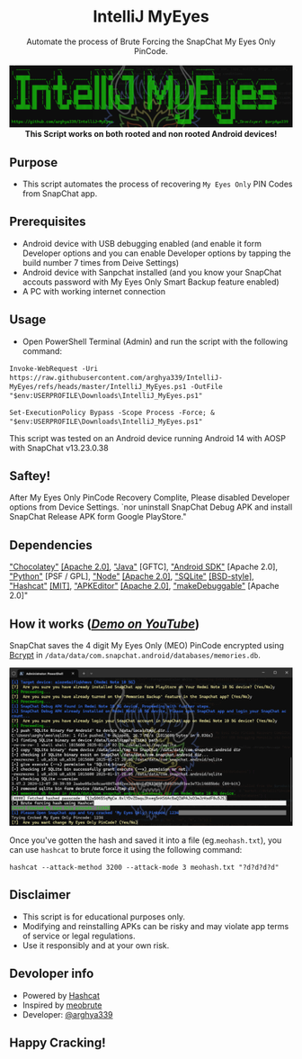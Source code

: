 <h1 align="center">IntelliJ MyEyes</h1>
<p align="center">
Automate the process of Brute Forcing the SnapChat My Eyes Only PinCode.
<br>
<br>
<img src="docs/images/Main.png">
<br>
<b> This Script works on both rooted and non rooted Android devices! </b>
<br>

## Purpose
- This script automates the process of recovering `My Eyes Only` PIN Codes from SnapChat app.

## Prerequisites
- Android device with USB debugging enabled (and enable it form Developer options and you can enable Developer options by tapping the build number 7 times from Deive Settings)
- Android device with Sanpchat installed (and you know your SnapChat accouts password with My Eyes Only Smart Backup feature enabled)
- A PC with working internet connection

## Usage
- Open PowerShell Terminal (Admin) and run the script with the following command:

```
Invoke-WebRequest -Uri https://raw.githubusercontent.com/arghya339/IntelliJ-MyEyes/refs/heads/master/IntelliJ_MyEyes.ps1 -OutFile "$env:USERPROFILE\Downloads\IntelliJ_MyEyes.ps1"
```

```
Set-ExecutionPolicy Bypass -Scope Process -Force; & "$env:USERPROFILE\Downloads\IntelliJ_MyEyes.ps1"
```

This script was tested on an Android device running Android 14 with AOSP with SnapChat
v13.23.0.38

## Saftey!
After My Eyes Only PinCode Recovery Complite, Please disabled Developer options from Device Settings. `nor uninstall SnapChat Debug APK and install SnapChat Release APK form Google PlayStore."

## Dependencies
["Chocolatey"](https://github.com/chocolatey/choco) [[Apache 2.0]](https://github.com/chocolatey/choco/blob/develop/LICENSE), ["Java"](https://www.java.com/en/download/) [GFTC], ["Android SDK"](https://developer.android.com/tools) [Apache 2.0], ["Python"](https://www.python.org/downloads/) [PSF / GPL], ["Node"](https://github.com/nodejs/node) [[Apache 2.0]](https://github.com/nodejs/node/blob/main/LICENSE), ["SQLite"](https://github.com/sqlite/sqlite) [[BSD-style]](https://github.com/sqlite/sqlite/blob/master/LICENSE.md), ["Hashcat"](https://github.com/hashcat/hashcat) [[MIT]](https://github.com/hashcat/hashcat/blob/master/docs/license.txt), ["APKEditor"](https://github.com/REAndroid/APKEditor) [[Apache 2.0]](https://github.com/REAndroid/APKEditor/blob/master/LICENSE), ["makeDebuggable"](https://github.com/julKali/makeDebuggable) [Apache 2.0]"

## How it works (_[Demo on YouTube](https://youtu.be/5IjG4nY2Bog)_)
SnapChat saves the 4 digit My Eyes Only (MEO) PinCode encrypted using [Bcrypt](https://en.wikipedia.org/wiki/Bcrypt) in `/data/data/com.snapchat.android/databases/memories.db`.

![image](docs/images/Result.png)

Once you've gotten the hash and saved it into a file (eg.`meohash.txt`), you can use `hashcat` to brute force it using the following command:
```
hashcat --attack-method 3200 --attack-mode 3 meohash.txt "?d?d?d?d"
```

## Disclaimer
- This script is for educational purposes only. 
- Modifying and reinstalling APKs can be risky and may violate app terms of service or legal regulations. 
- Use it responsibly and at your own risk.

## Devoloper info
- Powered by [Hashcat](github.com/hashcat/hashcat)
- Inspired by [meobrute](github.com/sdushantha/meobrute)
- Developer: [@arghya339](github.com/arghya339)

## Happy Cracking!

